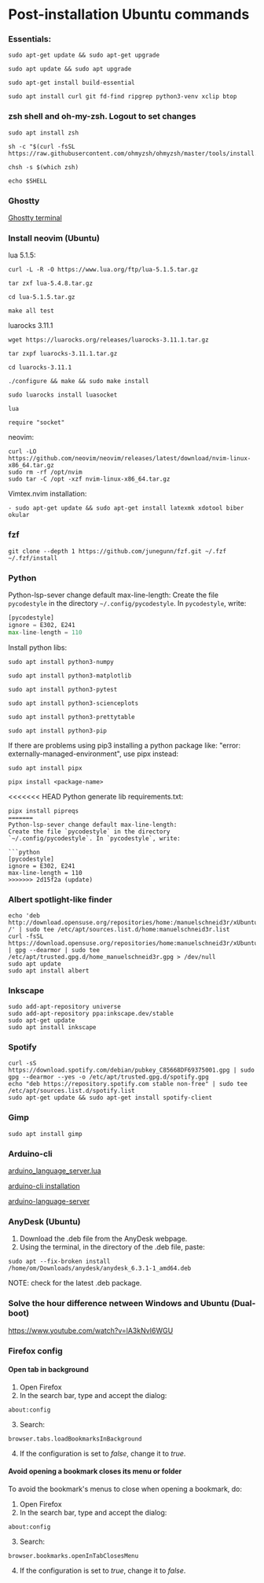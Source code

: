 # Post-installation Ubuntu commands

### Essentials:

```shell
sudo apt-get update && sudo apt-get upgrade
```

```shell
sudo apt update && sudo apt upgrade
```

```shell
sudo apt-get install build-essential
```

```shell
sudo apt install curl git fd-find ripgrep python3-venv xclip btop
```


### zsh shell and oh-my-zsh. Logout to set changes

```shell
sudo apt install zsh
```

```shell
sh -c "$(curl -fsSL https://raw.githubusercontent.com/ohmyzsh/ohmyzsh/master/tools/install.sh)"
```

```shell
chsh -s $(which zsh)
```

```shell
echo $SHELL
```

### Ghostty

[Ghostty terminal](https://ghostty.org/download)


### Install neovim (Ubuntu)

lua 5.1.5:
```shell
curl -L -R -O https://www.lua.org/ftp/lua-5.1.5.tar.gz
```

```shell
tar zxf lua-5.4.8.tar.gz
```

```shell
cd lua-5.1.5.tar.gz
```

```shell
make all test
```

luarocks 3.11.1
```shell
wget https://luarocks.org/releases/luarocks-3.11.1.tar.gz
```

```shell
tar zxpf luarocks-3.11.1.tar.gz
```

```shell
cd luarocks-3.11.1
```

```shell
./configure && make && sudo make install
```

```shell
sudo luarocks install luasocket
```

```shell
lua
```

```shell
require "socket"
```

neovim:
```shell
curl -LO https://github.com/neovim/neovim/releases/latest/download/nvim-linux-x86_64.tar.gz
sudo rm -rf /opt/nvim
sudo tar -C /opt -xzf nvim-linux-x86_64.tar.gz
```

Vimtex.nvim installation:
```shell
- sudo apt-get update && sudo apt-get install latexmk xdotool biber okular
```


### fzf

```shell
git clone --depth 1 https://github.com/junegunn/fzf.git ~/.fzf
~/.fzf/install
```


### Python

Python-lsp-sever change default max-line-length:
Create the file `pycodestyle` in the directory `~/.config/pycodestyle`. In `pycodestyle`, write:

```python
[pycodestyle]
ignore = E302, E241
max-line-length = 110
```

Install python libs:

```shell
sudo apt install python3-numpy
```

```shell
sudo apt install python3-matplotlib
```

```shell
sudo apt install python3-pytest
```

```shell
sudo apt install python3-scienceplots
```

```shell
sudo apt install python3-prettytable
```

```shell
sudo apt install python3-pip
```

If there are problems using pip3 installing a python package like: "error: externally-managed-environment",
use pipx instead:

```shell
sudo apt install pipx
```

```shell
pipx install <package-name>
```

<<<<<<< HEAD
Python generate lib requirements.txt:
```shell
pipx install pipreqs
=======
Python-lsp-sever change default max-line-length:
Create the file `pycodestyle` in the directory `~/.config/pycodestyle`. In `pycodestyle`, write:

```python
[pycodestyle]
ignore = E302, E241
max-line-length = 110
>>>>>>> 2d15f2a (update)
```


### Albert spotlight-like finder

```shell
echo 'deb http://download.opensuse.org/repositories/home:/manuelschneid3r/xUbuntu_24.10/ /' | sudo tee /etc/apt/sources.list.d/home:manuelschneid3r.list
curl -fsSL https://download.opensuse.org/repositories/home:manuelschneid3r/xUbuntu_24.10/Release.key | gpg --dearmor | sudo tee /etc/apt/trusted.gpg.d/home_manuelschneid3r.gpg > /dev/null
sudo apt update
sudo apt install albert
```


### Inkscape

```shell
sudo add-apt-repository universe
sudo add-apt-repository ppa:inkscape.dev/stable
sudo apt-get update
sudo apt install inkscape
```


### Spotify

```shell
curl -sS https://download.spotify.com/debian/pubkey_C85668DF69375001.gpg | sudo gpg --dearmor --yes -o /etc/apt/trusted.gpg.d/spotify.gpg
echo "deb https://repository.spotify.com stable non-free" | sudo tee /etc/apt/sources.list.d/spotify.list
sudo apt-get update && sudo apt-get install spotify-client
```


### Gimp

```shell
sudo apt install gimp
```


### Arduino-cli

[arduino_language_server.lua](https://github.com/neovim/nvim-lspconfig/blob/master/lsp/arduino_language_server.lua)

[arduino-cli installation](https://arduino.github.io/arduino-cli/1.2/installation/)

[arduino-language-server](https://github.com/arduino/arduino-language-server)


### AnyDesk (Ubuntu)

1. Download the .deb file from the AnyDesk webpage.
2. Using the terminal, in the directory of the .deb file, paste:
```
sudo apt --fix-broken install /home/om/Downloads/anydesk/anydesk_6.3.1-1_amd64.deb
```
NOTE: check for the latest .deb package.


### Solve the hour difference netween Windows and Ubuntu (Dual-boot)
https://www.youtube.com/watch?v=lA3kNvI6WGU


### Firefox config

#### Open tab in background

1. Open Firefox
2. In the search bar, type and accept the dialog:
```
about:config
```
3. Search:
```
browser.tabs.loadBookmarksInBackground
```
4. If the configuration is set to *false*, change it to *true*.

#### Avoid opening a bookmark closes its menu or folder

To avoid the bookmark's menus to close when opening a bookmark, do:

1. Open Firefox
2. In the search bar, type and accept the dialog:
```
about:config
```
3. Search:
```
browser.bookmarks.openInTabClosesMenu
```
4. If the configuration is set to *true*, change it to *false*.
